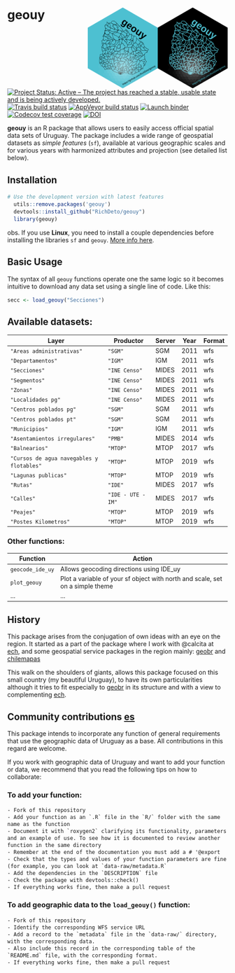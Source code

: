 # geouy <img align="right" src="man/figures/geouy_logo_a.png" alt="logo" width="160"> <img align="right" src="man/figures/geouy_logo_b.png" alt="logo" width="160">

<!-- badges: start -->
[![Project Status: Active – The project has reached a stable, usable state and is being actively developed.](https://www.repostatus.org/badges/latest/active.svg)](https://www.repostatus.org/#active)
[![Travis build status](https://travis-ci.org/RichDeto/geouy.svg?branch=master)](https://travis-ci.org/RichDeto/geouy)
[![AppVeyor build status](https://ci.appveyor.com/api/projects/status/github/RichDeto/geouy?branch=master&svg=true)](https://ci.appveyor.com/project/RichDeto/geouy)
[![Launch binder](http://mybinder.org/badge.svg)](https://mybinder.org/v2/gh/RichDeto/geouy/master)
[![Codecov test coverage](https://codecov.io/gh/RichDeto/geouy/branch/master/graph/badge.svg)](https://codecov.io/gh/RichDeto/geouy?branch=master)
[![DOI](https://zenodo.org/badge/229800365.svg)](https://zenodo.org/badge/latestdoi/229800365)
<!-- badges: end -->

**geouy** is an R package that allows users to easily access official spatial data sets of Uruguay. The package includes a wide range of geospatial datasets as *simple features* (`sf`), available at various geographic scales and for various years with harmonized attributes and projection (see detailed list below).

## Installation

```R
# Use the development version with latest features
  utils::remove.packages('geouy')
  devtools::install_github("RichDeto/geouy")
  library(geouy)
```
obs. If you use **Linux**, you need to install a couple dependencies before installing the libraries `sf` and `geouy`. [More info here](https://github.com/r-spatial/sf#linux).


## Basic Usage

The syntax of all `geouy` functions operate one the same logic so it becomes intuitive to download any data set using a single line of code. Like this:

```R
secc <- load_geouy("Secciones")
```

## Available datasets:


| Layer | Productor | Server | Year | Format |
|-----|-----|-----|-----|-----|
|`"Areas administrativas"`| `"SGM"` | SGM | 2011 | wfs |
|`"Departamentos"`| `"IGM"` | IGM | 2011 | wfs |
|`"Secciones"`| `"INE Censo"` | MIDES | 2011 | wfs |
|`"Segmentos"`| `"INE Censo"` | MIDES | 2011 | wfs |
|`"Zonas"`| `"INE Censo"` | MIDES | 2011 | wfs |
|`"Localidades pg"`| `"INE Censo"` | MIDES | 2011 | wfs |
|`"Centros poblados pg"`| `"SGM"` | SGM | 2011 | wfs |
|`"Centros poblados pt"`| `"SGM"` | SGM | 2011 | wfs |
|`"Municipios"`| `"IGM"` | IGM | 2011 | wfs |
|`"Asentamientos irregulares"`| `"PMB"` | MIDES | 2014 | wfs |
|`"Balnearios"`| `"MTOP"` | MTOP |  2017 | wfs |
|`"Cursos de agua navegables y flotables"` | `"MTOP"` | MTOP | 2019 | wfs |
|`"Lagunas publicas"` | `"MTOP"` | MTOP | 2019 |  wfs |
|`"Rutas"` | `"IDE"` | MIDES | 2017 | wfs |
|`"Calles"` | `"IDE - UTE - IM"` | MIDES | 2017 | wfs |
|`"Peajes"` | `"MTOP"` | MTOP | 2019 | wfs |
|`"Postes Kilometros"` |`"MTOP"` | MTOP | 2019 | wfs |
 

### Other functions:


| Function | Action|
|-----|-----|
|`geocode_ide_uy`| Allows geocoding directions using IDE_uy  |
|`plot_geouy`| Plot a variable of your sf object with north and scale, set on a simple theme | 
| ... | ... | ... | 

## History

This package arises from the conjugation of own ideas with an eye on the region. It started as a part of the package where I work with @calcita at [ech](https://github.com/calcita/ech), and some geospatial service packages in the region mainly: 
[geobr](https://github.com/ipeaGIT/geobr) and 
[chilemapas](https://github.com/pachamaltese/chilemapas)

This walk on the shoulders of giants, allows this package focused on this small country (my beautiful Uruguay), to have its own particularities although it tries to fit especially to [geobr](https://github.com/ipeaGIT/geobr) in its structure and with a view to complementing [ech](https://github.com/calcita/ech).

## Community contributions [es](https://github.com/RichDeto/geouy/issues/1)

This package intends to incorporate any function of general requirements that use the geographic data of Uruguay as a base. All contributions in this regard are welcome.

If you work with geographic data of Uruguay and want to add your function or data, we recommend that you read the following tips on how to collaborate:

### To add your function:

    - Fork of this repository
    - Add your function as an `.R` file in the `R/` folder with the same name as the function
    - Document it with `roxygen2` clarifying its functionality, parameters and an example of use. To see how it is documented to review another function in the same directory
    - Remember at the end of the documentation you must add a # '@export
    - Check that the types and values of your function parameters are fine (for example, you can look at `data-raw/metadata.R`
    - Add the dependencies in the `DESCRIPTION` file 
    - Check the package with devtools::check()
    - If everything works fine, then make a pull request

### To add geographic data to the `load_geouy()` function:

    - Fork of this repository
    - Identify the corresponding WFS service URL
    - Add a record to the `metadata` file in the `data-raw/` directory, with the corresponding data.
    - Also include this record in the corresponding table of the `README.md` file, with the corresponding format.
    - If everything works fine, then make a pull request
